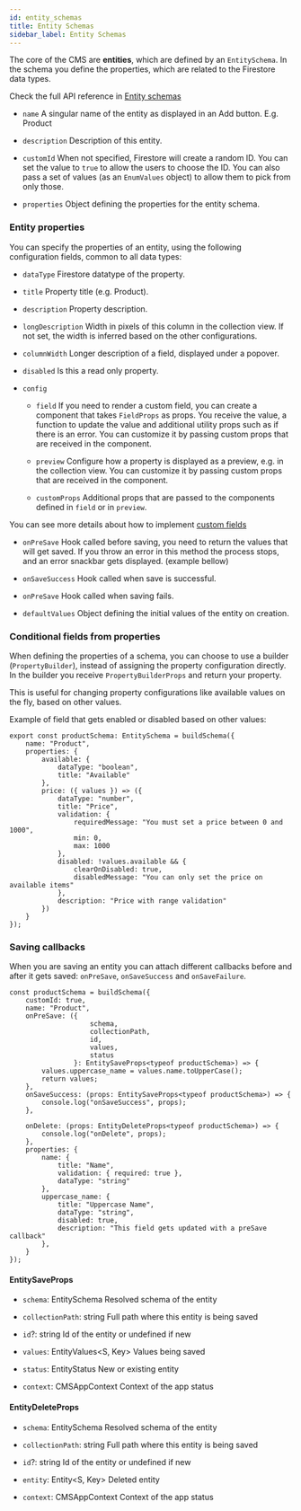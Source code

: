 ```yaml
---
id: entity_schemas
title: Entity Schemas
sidebar_label: Entity Schemas
---
```


The core of the CMS are **entities**, which are defined by an `EntitySchema`. In
the schema you define the properties, which are related to the Firestore data
types.

Check the full API reference in [Entity schemas](api/interfaces/entityschema.md)

- `name` A singular name of the entity as displayed in an Add button. E.g.
  Product

- `description` Description of this entity.

- `customId` When not specified, Firestore will create a random ID. You can set
  the value to `true` to allow the users to choose the ID. You can also pass a
  set of values (as an `EnumValues` object) to allow them to pick from only
  those.

- `properties` Object defining the properties for the entity schema.

### Entity properties

You can specify the properties of an entity, using the following configuration
fields, common to all data types:

* `dataType` Firestore datatype of the property.

* `title` Property title (e.g. Product).

* `description` Property description.

* `longDescription` Width in pixels of this column in the collection view. If
  not set, the width is inferred based on the other configurations.

* `columnWidth` Longer description of a field, displayed under a popover.

* `disabled` Is this a read only property.

* `config`
    * `field`
      If you need to render a custom field, you can create a component that
      takes `FieldProps` as props. You receive the value, a function to update
      the value and additional utility props such as if there is an error. You
      can customize it by passing custom props that are received in the
      component.

    * `preview`
      Configure how a property is displayed as a preview, e.g. in the collection
      view. You can customize it by passing custom props that are received in
      the component.

    * `customProps`
      Additional props that are passed to the components defined in `field` or
      in `preview`.

You can see more details about how to
implement [custom fields](custom_fields.md)

* `onPreSave` Hook called before saving, you need to return the values that will
  get saved. If you throw an error in this method the process stops, and an
  error snackbar gets displayed. (example bellow)

* `onSaveSuccess` Hook called when save is successful.

* `onPreSave` Hook called when saving fails.

* `defaultValues` Object defining the initial values of the entity on creation.

### Conditional fields from properties

When defining the properties of a schema, you can choose to use a builder
(`PropertyBuilder`), instead of assigning the property configuration directly.
In the builder you receive `PropertyBuilderProps` and return your property.

This is useful for changing property configurations like available values on the
fly, based on other values.

Example of field that gets enabled or disabled based on other values:

```tsx
export const productSchema: EntitySchema = buildSchema({
    name: "Product",
    properties: {
        available: {
            dataType: "boolean",
            title: "Available"
        },
        price: ({ values }) => ({
            dataType: "number",
            title: "Price",
            validation: {
                requiredMessage: "You must set a price between 0 and 1000",
                min: 0,
                max: 1000
            },
            disabled: !values.available && {
                clearOnDisabled: true,
                disabledMessage: "You can only set the price on available items"
            },
            description: "Price with range validation"
        })
    }
});
```

### Saving callbacks

When you are saving an entity you can attach different callbacks before and
after it gets saved: `onPreSave`, `onSaveSuccess` and `onSaveFailure`.

```tsx
const productSchema = buildSchema({
    customId: true,
    name: "Product",
    onPreSave: ({
                    schema,
                    collectionPath,
                    id,
                    values,
                    status
                }: EntitySaveProps<typeof productSchema>) => {
        values.uppercase_name = values.name.toUpperCase();
        return values;
    },
    onSaveSuccess: (props: EntitySaveProps<typeof productSchema>) => {
        console.log("onSaveSuccess", props);
    },

    onDelete: (props: EntityDeleteProps<typeof productSchema>) => {
        console.log("onDelete", props);
    },
    properties: {
        name: {
            title: "Name",
            validation: { required: true },
            dataType: "string"
        },
        uppercase_name: {
            title: "Uppercase Name",
            dataType: "string",
            disabled: true,
            description: "This field gets updated with a preSave callback"
        },
    }
});
```

#### EntitySaveProps

* `schema`: EntitySchema
  Resolved schema of the entity

* `collectionPath`: string
  Full path where this entity is being saved

* `id`?: string
  Id of the entity or undefined if new

* `values`: EntityValues<S, Key>
  Values being saved

* `status`: EntityStatus
  New or existing entity

* `context`: CMSAppContext
  Context of the app status


#### EntityDeleteProps

* `schema`: EntitySchema
  Resolved schema of the entity

* `collectionPath`: string
  Full path where this entity is being saved

* `id`?: string
  Id of the entity or undefined if new

* `entity`: Entity<S, Key>
  Deleted entity

* `context`: CMSAppContext
  Context of the app status

